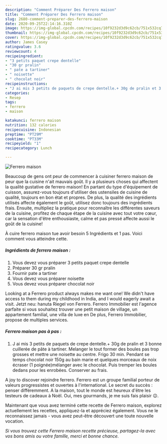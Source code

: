 ```yaml
---
description: "Comment Préparer Des Ferrero maison"
title: "Comment Préparer Des Ferrero maison"
slug: 2680-comment-preparer-des-ferrero-maison
date: 2020-09-25T22:14:16.310Z
image: https://img-global.cpcdn.com/recipes/10f9232d3d9c62cb/751x532cq70/ferrero-maison-photo-principale-de-la-recette.jpg
thumbnail: https://img-global.cpcdn.com/recipes/10f9232d3d9c62cb/751x532cq70/ferrero-maison-photo-principale-de-la-recette.jpg
cover: https://img-global.cpcdn.com/recipes/10f9232d3d9c62cb/751x532cq70/ferrero-maison-photo-principale-de-la-recette.jpg
author: James Casey
ratingvalue: 3.6
reviewcount: 4
recipeingredient:
- "3 petits paquet crepe dentelle"
- "30 gr pralin"
- " pate a tartiner"
- " noisette"
- " chocolat noir"
recipeinstructions:
- "J ai mis 3 petits de paquets de crepe dentelle.+ 30g de pralin et 3 bonne cuillerée de pâte à tartiner. Melanger le tout former des boules pas trop grosses et mettre une noisette au centre. Frigo 30 min. Pendant se temps chocolat noir 150g au bain marie et quelques morceaux de noix écraser (1 poignée)mélanger avec le chocolat. Puis tremper les boules dedans pour les enrobées. Conserver au frais."
categories:
- Resep
tags:
- ferrero
- maison

katakunci: ferrero maison 
nutrition: 132 calories
recipecuisine: Indonesian
preptime: "PT29M"
cooktime: "PT33M"
recipeyield: "1"
recipecategory: Lunch

---
```



![Ferrero maison](https://img-global.cpcdn.com/recipes/10f9232d3d9c62cb/751x532cq70/ferrero-maison-photo-principale-de-la-recette.jpg)

Beaucoup de gens ont peur de commencer à cuisiner ferrero maison de peur que la cuisine n'ait mauvais goût. Il y a plusieurs choses qui affectent la qualité gustative de ferrero maison! En partant du type d'équipement de cuisson, assurez-vous toujours d'utiliser des ustensiles de cuisine de qualité, toujours en bon état et propres. De plus, la qualité des ingrédients utilisés affecte également le goût, utilisez donc toujours des ingrédients frais. Ensuite, multipliez la pratique pour reconnaître les différentes saveurs de la cuisine, profitez de chaque étape de la cuisine avec tout votre cœur, car la sensation d'être enthousiaste, calme et pas pressé affecte aussi le goût de la cuisine!

<!--inarticleads1-->

À cuire ferrero maison tue avoir besoin 5 Ingrédients et 1 pas. Voici comment vous atteindre cette.

##### Ingrédients de ferrero maison :

1. Vous devez vous préparer 3 petits paquet crepe dentelle
1. Préparer 30 gr pralin
1. Fournir  pate a tartiner
1. Vous devez vous préparer  noisette
1. Vous devez vous préparer  chocolat noir


Looking at a Ferrero product always makes me want one! We didn&#39;t have access to them during my childhood in India, and I would eagerly await a visit. Jetzt neu: hanuta Riegel von Ferrero. Ferrero Immobilier est l&#39;agence parfaite si vous souhaitez trouver une petit maison de village, un appartement familial, une villa de luxe en De plus, Ferrero Immobilier, propose de multiples services. 

<!--inarticleads2-->

##### Ferrero maison pas à pas :

1. J ai mis 3 petits de paquets de crepe dentelle.+ 30g de pralin et 3 bonne cuillerée de pâte à tartiner. Melanger le tout former des boules pas trop grosses et mettre une noisette au centre. Frigo 30 min. Pendant se temps chocolat noir 150g au bain marie et quelques morceaux de noix écraser (1 poignée)mélanger avec le chocolat. Puis tremper les boules dedans pour les enrobées. Conserver au frais.


A joy to discover rejoindre ferrero. Ferrero est un groupe familial porteur de valeurs progressistes et ouvertes à l&#39;international. Le secret du succès : penser différemment. A la maison, tout le monde est heureux d&#39;être les testeurs de cadeaux à Noël. Oui, mes gourmands, je me suis fais plaisir 😉. 

<!--inarticleads1-->

<p>
Maintenant que vous avez terminé cette recette de Ferrero maison, explorez actuellement les recettes, appliquez-la et appréciez également. Vous ne le reconnaissez jamais - vous avez peut-être découvert une toute nouvelle vocation.
</p>

<p>
<i>Si vous trouvez cette Ferrero maison recette précieuse, partagez-la avec vos bons amis ou votre famille, merci et bonne chance.</i>
</p>
